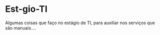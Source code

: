 # Est-gio-TI
Algumas coisas que faço no estágio de TI, para auxiliar nos serviços que são manuais....
